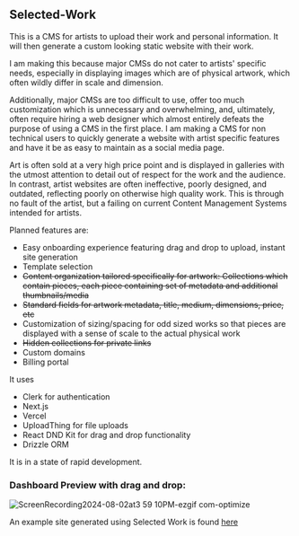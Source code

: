 ## Selected-Work

This is a CMS for artists to upload their work and personal information. It will then generate a custom looking static website with their work.

I am making this because major CMSs do not cater to artists' specific needs, especially in displaying images which are of physical artwork, which often wildly differ in scale and dimension.

Additionally, major CMSs are too difficult to use, offer too much customization which is unnecessary and overwhelming, and, ultimately, often require hiring a web designer which almost entirely defeats the purpose of using a CMS in the first place. I am making a CMS for non technical users to quickly generate a website with artist specific features and have it be as easy to maintain as a social media page.

Art is often sold at a very high price point and is displayed in galleries with the utmost attention to detail out of respect for the work and the audience. In contrast, artist websites are often ineffective, poorly designed, and outdated, reflecting poorly on otherwise high quality work. This is through no fault of the artist, but a failing on current Content Management Systems intended for artists.

Planned features are:

- Easy onboarding experience featuring drag and drop to upload, instant site generation
- Template selection
- ~~Content organization tailored specifically for artwork: Collections which contain pieces, each piece containing set of metadata and additional thumbnails/media~~
- ~~Standard fields for artwork metadata, title, medium, dimensions, price, etc~~
- Customization of sizing/spacing for odd sized works so that pieces are displayed with a sense of scale to the actual physical work
- ~~Hidden collections for private links~~
- Custom domains
- Billing portal

It uses 
- Clerk for authentication
- Next.js
- Vercel
- UploadThing for file uploads
- React DND Kit for drag and drop functionality
- Drizzle ORM

It is in a state of rapid development.

### Dashboard Preview with drag and drop:
![ScreenRecording2024-08-02at3 59 10PM-ezgif com-optimize](https://github.com/user-attachments/assets/7933391f-2eea-49d2-9ab4-83974085df72)

An example site generated using Selected Work is found [here](https://dash-xi-seven.vercel.app/camdenross)


